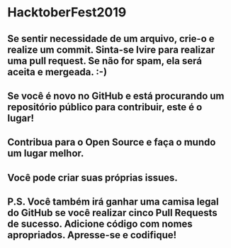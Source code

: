
# HacktoberFest2019
## Se sentir necessidade de um arquivo, crie-o e realize um commit. Sinta-se lvire para realizar uma pull request. Se não for spam, ela será aceita e mergeada. :-)
## Se você é novo no GitHub e está procurando um repositório público para contribuir, este é o lugar!
## Contribua para o Open Source e faça o mundo um lugar melhor.
## Você pode criar suas próprias issues.
## P.S. Você também irá ganhar uma camisa legal do GitHub se você realizar cinco Pull Requests de sucesso. Adicione código com nomes apropriados. Apresse-se e codifique!
